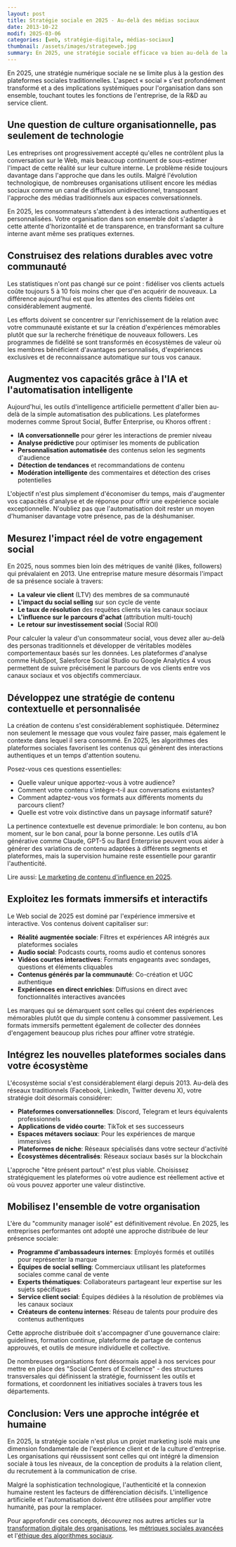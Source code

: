```yaml
---
layout: post
title: Stratégie sociale en 2025 - Au-delà des médias sociaux
date: 2013-10-22
modif: 2025-03-06
categories: [web, stratégie-digitale, médias-sociaux]
thumbnail: /assets/images/strategeweb.jpg
summary: En 2025, une stratégie sociale efficace va bien au-delà de la simple présence sur les médias sociaux. Cet article actualisé présente les éléments clés pour réussir votre approche sociale, de l'intégration des technologies conversationnelles à la mobilisation de vos équipes, en passant par la création de contenus engageants et la mesure d'impact.
---
```


En 2025, une stratégie numérique sociale ne se limite plus à la gestion des plateformes sociales traditionnelles. L'aspect « social » s'est profondément transformé et a des implications systémiques pour l'organisation dans son ensemble, touchant toutes les fonctions de l'entreprise, de la R&D au service client.

## Une question de culture organisationnelle, pas seulement de technologie

Les entreprises ont progressivement accepté qu'elles ne contrôlent plus la conversation sur le Web, mais beaucoup continuent de sous-estimer l'impact de cette réalité sur leur culture interne. Le problème réside toujours davantage dans l'approche que dans les outils. Malgré l'évolution technologique, de nombreuses organisations utilisent encore les médias sociaux comme un canal de diffusion unidirectionnel, transposant l'approche des médias traditionnels aux espaces conversationnels.

En 2025, les consommateurs s'attendent à des interactions authentiques et personnalisées. Votre organisation dans son ensemble doit s'adapter à cette attente d'horizontalité et de transparence, en transformant sa culture interne avant même ses pratiques externes.

## Construisez des relations durables avec votre communauté

Les statistiques n'ont pas changé sur ce point : fidéliser vos clients actuels coûte toujours 5 à 10 fois moins cher que d'en acquérir de nouveaux. La différence aujourd'hui est que les attentes des clients fidèles ont considérablement augmenté.

Les efforts doivent se concentrer sur l'enrichissement de la relation avec votre communauté existante et sur la création d'expériences mémorables plutôt que sur la recherche frénétique de nouveaux followers. Les programmes de fidélité se sont transformés en écosystèmes de valeur où les membres bénéficient d'avantages personnalisés, d'expériences exclusives et de reconnaissance automatique sur tous vos canaux.

## Augmentez vos capacités grâce à l'IA et l'automatisation intelligente

Aujourd'hui, les outils d'intelligence artificielle permettent d'aller bien au-delà de la simple automatisation des publications. Les plateformes modernes comme Sprout Social, Buffer Enterprise, ou Khoros offrent :

- **IA conversationnelle** pour gérer les interactions de premier niveau
- **Analyse prédictive** pour optimiser les moments de publication
- **Personnalisation automatisée** des contenus selon les segments d'audience
- **Détection de tendances** et recommandations de contenu
- **Modération intelligente** des commentaires et détection des crises potentielles

L'objectif n'est plus simplement d'économiser du temps, mais d'augmenter vos capacités d'analyse et de réponse pour offrir une expérience sociale exceptionnelle. N'oubliez pas que l'automatisation doit rester un moyen d'humaniser davantage votre présence, pas de la déshumaniser.

## Mesurez l'impact réel de votre engagement social

En 2025, nous sommes bien loin des métriques de vanité (likes, followers) qui prévalaient en 2013. Une entreprise mature mesure désormais l'impact de sa présence sociale à travers:

- **La valeur vie client** (LTV) des membres de sa communauté
- **L'impact du social selling** sur son cycle de vente
- **Le taux de résolution** des requêtes clients via les canaux sociaux
- **L'influence sur le parcours d'achat** (attribution multi-touch)
- **Le retour sur investissement social** (Social ROI)

Pour calculer la valeur d'un consommateur social, vous devez aller au-delà des personas traditionnels et développer de véritables modèles comportementaux basés sur les données. Les plateformes d'analyse comme HubSpot, Salesforce Social Studio ou Google Analytics 4 vous permettent de suivre précisément le parcours de vos clients entre vos canaux sociaux et vos objectifs commerciaux.

## Développez une stratégie de contenu contextuelle et personnalisée

La création de contenu s'est considérablement sophistiquée. Déterminez non seulement le message que vous voulez faire passer, mais également le contexte dans lequel il sera consommé. En 2025, les algorithmes des plateformes sociales favorisent les contenus qui génèrent des interactions authentiques et un temps d'attention soutenu.

Posez-vous ces questions essentielles:

- Quelle valeur unique apportez-vous à votre audience?
- Comment votre contenu s'intègre-t-il aux conversations existantes?
- Comment adaptez-vous vos formats aux différents moments du parcours client?
- Quelle est votre voix distinctive dans un paysage informatif saturé?

La pertinence contextuelle est devenue primordiale: le bon contenu, au bon moment, sur le bon canal, pour la bonne personne. Les outils d'IA générative comme Claude, GPT-5 ou Bard Enterprise peuvent vous aider à générer des variations de contenu adaptées à différents segments et plateformes, mais la supervision humaine reste essentielle pour garantir l'authenticité.

Lire aussi: [Le marketing de contenu d'influence en 2025](/marketing-contenu-influence-2025).

## Exploitez les formats immersifs et interactifs

Le Web social de 2025 est dominé par l'expérience immersive et interactive. Vos contenus doivent capitaliser sur:

- **Réalité augmentée sociale**: Filtres et expériences AR intégrés aux plateformes sociales
- **Audio social**: Podcasts courts, rooms audio et contenus sonores
- **Vidéos courtes interactives**: Formats engageants avec sondages, questions et éléments cliquables
- **Contenus générés par la communauté**: Co-création et UGC authentique
- **Expériences en direct enrichies**: Diffusions en direct avec fonctionnalités interactives avancées

Les marques qui se démarquent sont celles qui créent des expériences mémorables plutôt que du simple contenu à consommer passivement. Les formats immersifs permettent également de collecter des données d'engagement beaucoup plus riches pour affiner votre stratégie.

## Intégrez les nouvelles plateformes sociales dans votre écosystème

L'écosystème social s'est considérablement élargi depuis 2013. Au-delà des réseaux traditionnels (Facebook, LinkedIn, Twitter devenu X), votre stratégie doit désormais considérer:

- **Plateformes conversationnelles**: Discord, Telegram et leurs équivalents professionnels
- **Applications de vidéo courte**: TikTok et ses successeurs
- **Espaces métavers sociaux**: Pour les expériences de marque immersives
- **Plateformes de niche**: Réseaux spécialisés dans votre secteur d'activité
- **Écosystèmes décentralisés**: Réseaux sociaux basés sur la blockchain

L'approche "être présent partout" n'est plus viable. Choisissez stratégiquement les plateformes où votre audience est réellement active et où vous pouvez apporter une valeur distinctive.

## Mobilisez l'ensemble de votre organisation

L'ère du "community manager isolé" est définitivement révolue. En 2025, les entreprises performantes ont adopté une approche distribuée de leur présence sociale:

- **Programme d'ambassadeurs internes**: Employés formés et outillés pour représenter la marque
- **Équipes de social selling**: Commerciaux utilisant les plateformes sociales comme canal de vente
- **Experts thématiques**: Collaborateurs partageant leur expertise sur les sujets spécifiques
- **Service client social**: Équipes dédiées à la résolution de problèmes via les canaux sociaux
- **Créateurs de contenu internes**: Réseau de talents pour produire des contenus authentiques

Cette approche distribuée doit s'accompagner d'une gouvernance claire: guidelines, formation continue, plateforme de partage de contenus approuvés, et outils de mesure individuelle et collective.

De nombreuses organisations font désormais appel à nos services pour mettre en place des "Social Centers of Excellence" - des structures transversales qui définissent la stratégie, fournissent les outils et formations, et coordonnent les initiatives sociales à travers tous les départements.

## Conclusion: Vers une approche intégrée et humaine

En 2025, la stratégie sociale n'est plus un projet marketing isolé mais une dimension fondamentale de l'expérience client et de la culture d'entreprise. Les organisations qui réussissent sont celles qui ont intégré la dimension sociale à tous les niveaux, de la conception de produits à la relation client, du recrutement à la communication de crise.

Malgré la sophistication technologique, l'authenticité et la connexion humaine restent les facteurs de différenciation décisifs. L'intelligence artificielle et l'automatisation doivent être utilisées pour amplifier votre humanité, pas pour la remplacer.

Pour approfondir ces concepts, découvrez nos autres articles sur la [transformation digitale des organisations](/transformation-digitale-organisations), les [métriques sociales avancées](/metriques-sociales-avancees-2025) et l'[éthique des algorithmes sociaux](/ethique-algorithmes-sociaux).
